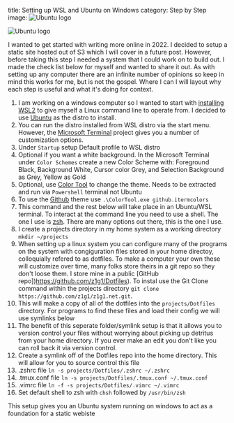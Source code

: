title:  Setting up WSL and Ubuntu on Windows
category: Step by Step
image: ![Ubuntu logo]({filename}/images/Ubuntu-logo.jpg)

![Ubuntu logo]({filename}/images/Ubuntu-logo.jpg)

I wanted to get started with writing more online in 2022. I decided to setup a static site hosted out of S3 which I will cover in a future post. However, before taking this step I needed a system that I could work on to build out. I made the check list below for myself and wanted to share it out. As with setting up any computer there are an infinite number of opinions so keep in mind this works for me, but is not the gospel. Where I can I will layout why each step is useful and what it's doing for context. 

1. I am working on a windows computer so I wanted to start with [installing WSL2](https://docs.microsoft.com/en-us/windows/wsl/install) to give myself a Linux command line to operate from. I decided to use [Ubuntu](https://wiki.ubuntu.com/WSL#Ubuntu_on_WSL) as the distro to install.
1. You can run the distro installed from WSL distro via the start menu. However, the [Microsoft Terminal](https://github.com/Microsoft/Terminal) project gives you a number of customization options.
11. Under ```Startup``` setup Default profile to WSL distro
11. Optional if you want a white background. In the Microsoft Terminal under ```Color Schemes``` create a new Color Scheme with: Foreground Black, Background White, Cursor color Grey, and Selection Background as Grey, Yellow as Gold
1. Optional, use [Color Tool](https://github.com/microsoft/terminal/tree/main/src/tools/ColorTool) to change the theme. Needs to be extracted and run via ```Powershell``` terminal not Ubuntu
11. To use the [Github](https://raw.githubusercontent.com/mbadolato/iTerm2-Color-Schemes/master/schemes/Github.itermcolors) theme use ```.\ColorTool.exe github.itermcolors```
1. This command and the rest below will take place in an Ubuntu/WSL terminal. To interact at the command line you need to use a shell. The one I use is [zsh](https://www.zsh.org/). There are many options out there, this is the one I use.
1. I create a projects directory in my home system as a working directory ```mkdir ~/projects```
1. When setting up a linux system you can configure many of the programs on the system with congiguration files stored in your home directoy, colloquially refered to as dotfiles. To make a computer your own these will customize over time, many folks store theirs in a git repo so they don't loose them. I store mine in a public [GitHub repo])https://github.com/z1g1/Dotfiles). To instal use the Git Clone command within the projects directory ```git clone https://github.com/z1g1/z1g1.net.git```. 
11. This will make a copy of all of the dotfiles into the ```projects/Dotfiles``` directory. For programs to find these files and load their config we will use symlinks below
11. The benefit of this seperate folder/symlink setup is that it allows you to version control your files without worrying about picking up detritus from your home directory. If you ever make an edit you don't like you can roll back it via version control. 
1. Create a symlink off of the Dotfiles repo into the home directory. This will allow for you to source control this file 
11. .zshrc file ```ln -s projects/Dotfiles/.zshrc ~/.zshrc``` 
11. .tmux.conf file ```ln -s projects/Dotfiles/.tmux.conf ~/.tmux.conf``` 
11. .vimrc file ```ln -f -s projects/Dotfiles/.vimrc ~/.vimrc``` 
1. Set default shell to zsh with ```chsh``` followed by ```/usr/bin/zsh```

This setup gives you an Ubuntu system running on windows to act as a foundation for a static webiste

